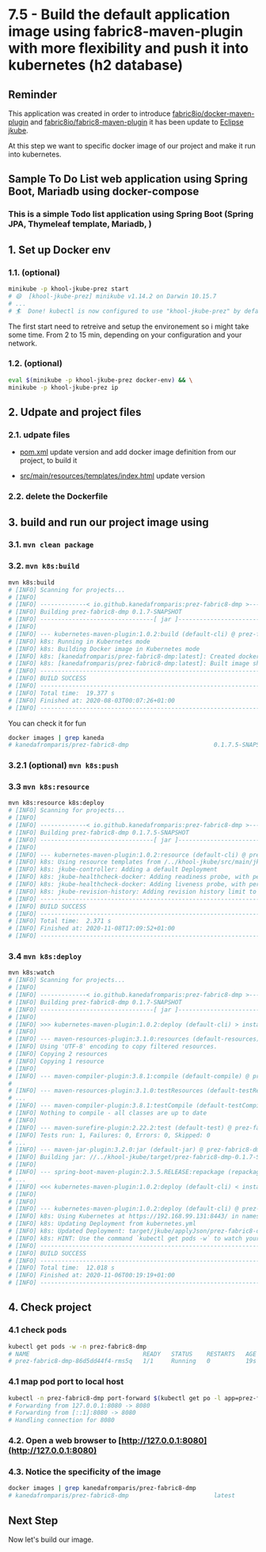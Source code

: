 # 7.5 - Build the default application image using fabric8-maven-plugin with more flexibility and push it into kubernetes (h2 database)

## Reminder

This application was created in order to introduce [fabric8io/docker-maven-plugin](https://dmp.fabric8.io/) and [fabric8io/fabric8-maven-plugin](http://maven.fabric8.io/) it has been update to [Eclipse jkube](https://www.eclipse.org/jkube/docs/kubernetes-maven-plugin).

At this step we want to specific docker image of our project and make it run into kubernetes.

## Sample To Do List web application using Spring Boot, Mariadb using docker-compose

### This is a simple Todo list application using Spring Boot (Spring JPA, Thymeleaf template, Mariadb, )

## 1. Set up Docker env

### 1.1. (optional)

```bash
minikube -p khool-jkube-prez start
# 😄  [khool-jkube-prez] minikube v1.14.2 on Darwin 10.15.7
# ...
# 🏄  Done! kubectl is now configured to use "khool-jkube-prez" by default
```

The first start need to retreive and setup the environement so i might take some time. From 2 to 15 min, depending on your configuration and your network.

### 1.2. (optional)

```bash
eval $(minikube -p khool-jkube-prez docker-env) && \
minikube -p khool-jkube-prez ip
```

## 2. Udpate and project files

### 2.1. udpate files

- [pom.xml](pom.xml) update version and add docker image definition from our project, to build it
  
- [src/main/resources/templates/index.html](src/main/resources/templates/index.html) update version

### 2.2. delete the Dockerfile

## 3. build and run our project image using

### 3.1. `mvn clean package`
  
### 3.2. `mvn k8s:build`

```bash
mvn k8s:build
# [INFO] Scanning for projects...
# [INFO]
# [INFO] -------------< io.github.kanedafromparis:prez-fabric8-dmp >-------------
# [INFO] Building prez-fabric8-dmp 0.1.7-SNAPSHOT
# [INFO] --------------------------------[ jar ]---------------------------------
# [INFO]
# [INFO] --- kubernetes-maven-plugin:1.0.2:build (default-cli) @ prez-fabric8-dmp ---
# [INFO] k8s: Running in Kubernetes mode
# [INFO] k8s: Building Docker image in Kubernetes mode
# [INFO] k8s: [kanedafromparis/prez-fabric8-dmp:latest]: Created docker-build.tar in 3 seconds
# [INFO] k8s: [kanedafromparis/prez-fabric8-dmp:latest]: Built image sha256:b1120
# [INFO] ------------------------------------------------------------------------
# [INFO] BUILD SUCCESS
# [INFO] ------------------------------------------------------------------------
# [INFO] Total time:  19.377 s
# [INFO] Finished at: 2020-08-03T00:07:26+01:00
# [INFO] ------------------------------------------------------------------------
```

You can check it for fun

```bash
docker images | grep kaneda
# kanedafromparis/prez-fabric8-dmp                        0.1.7.5-SNAPSHOT        223eb066debb        15 seconds ago      247MB
```

### 3.2.1 (optional) `mvn k8s:push`

### 3.3 `mvn k8s:resource`

```bash
mvn k8s:resource k8s:deploy
# [INFO] Scanning for projects...
# [INFO]
# [INFO] -------------< io.github.kanedafromparis:prez-fabric8-dmp >-------------
# [INFO] Building prez-fabric8-dmp 0.1.7.5-SNAPSHOT
# [INFO] --------------------------------[ jar ]---------------------------------
# [INFO]
# [INFO] --- kubernetes-maven-plugin:1.0.2:resource (default-cli) @ prez-fabric8-dmp ---
# [INFO] k8s: Using resource templates from /../khool-jkube/src/main/jkube
# [INFO] k8s: jkube-controller: Adding a default Deployment
# [INFO] k8s: jkube-healthcheck-docker: Adding readiness probe, with period 120 seconds
# [INFO] k8s: jkube-healthcheck-docker: Adding liveness probe, with period 120 seconds
# [INFO] k8s: jkube-revision-history: Adding revision history limit to 2
# [INFO] ------------------------------------------------------------------------
# [INFO] BUILD SUCCESS
# [INFO] ------------------------------------------------------------------------
# [INFO] Total time:  2.371 s
# [INFO] Finished at: 2020-11-08T17:09:52+01:00
# [INFO] ------------------------------------------------------------------------
```

### 3.4 `mvn k8s:deploy`

```bash
mvn k8s:watch
# [INFO] Scanning for projects...
# [INFO]
# [INFO] -------------< io.github.kanedafromparis:prez-fabric8-dmp >-------------
# [INFO] Building prez-fabric8-dmp 0.1.7-SNAPSHOT
# [INFO] --------------------------------[ jar ]---------------------------------
# [INFO]
# [INFO] >>> kubernetes-maven-plugin:1.0.2:deploy (default-cli) > install @ prez-fabric8-dmp >>>
# [INFO]
# [INFO] --- maven-resources-plugin:3.1.0:resources (default-resources) @ prez-fabric8-dmp ---
# [INFO] Using 'UTF-8' encoding to copy filtered resources.
# [INFO] Copying 2 resources
# [INFO] Copying 1 resource
# [INFO]
# [INFO] --- maven-compiler-plugin:3.8.1:compile (default-compile) @ prez-fabric8-dmp ---
# 
# [INFO] --- maven-resources-plugin:3.1.0:testResources (default-testResources) @ prez-fabric8-dmp ---
# ...
# [INFO] --- maven-compiler-plugin:3.8.1:testCompile (default-testCompile) @ prez-fabric8-dmp ---
# [INFO] Nothing to compile - all classes are up to date
# [INFO]
# [INFO] --- maven-surefire-plugin:2.22.2:test (default-test) @ prez-fabric8-dmp ---
# [INFO] Tests run: 1, Failures: 0, Errors: 0, Skipped: 0
# ...
# [INFO] --- maven-jar-plugin:3.2.0:jar (default-jar) @ prez-fabric8-dmp ---
# [INFO] Building jar: //../khool-jkube/target/prez-fabric8-dmp-0.1.7-SNAPSHOT.jar
# [INFO]
# [INFO] --- spring-boot-maven-plugin:2.3.5.RELEASE:repackage (repackage) @ prez-fabric8-dmp ---
# ...
# [INFO] <<< kubernetes-maven-plugin:1.0.2:deploy (default-cli) < install @ prez-fabric8-dmp <<<
# [INFO]
# [INFO]
# [INFO] --- kubernetes-maven-plugin:1.0.2:deploy (default-cli) @ prez-fabric8-dmp ---
# [INFO] k8s: Using Kubernetes at https://192.168.99.131:8443/ in namespace prez-fabric8-dmp with manifest /../khool-jkube/target/classes/META-INF/jkube/# kubernetes.yml
# [INFO] k8s: Updating Deployment from kubernetes.yml
# [INFO] k8s: Updated Deployment: target/jkube/applyJson/prez-fabric8-dmp/deployment-prez-fabric8-dmp-1.# json
# [INFO] k8s: HINT: Use the command `kubectl get pods -w` to watch your pods start up
# [INFO] ------------------------------------------------------------------------
# [INFO] BUILD SUCCESS
# [INFO] ------------------------------------------------------------------------
# [INFO] Total time:  12.018 s
# [INFO] Finished at: 2020-11-06T00:19:19+01:00
# [INFO] ------------------------------------------------------------------------
```

## 4. Check project

### 4.1 check pods

```bash 
kubectl get pods -w -n prez-fabric8-dmp
# NAME                                READY   STATUS    RESTARTS   AGE
# prez-fabric8-dmp-86d5dd44f4-rms5q   1/1     Running   0          19s
```

### 4.1 map pod port to local host

```bash
kubectl -n prez-fabric8-dmp port-forward $(kubectl get po -l app=prez-fabric8-dmp -n prez-fabric8-dmp -o name) 8080:8080
# Forwarding from 127.0.0.1:8080 -> 8080
# Forwarding from [::1]:8080 -> 8080
# Handling connection for 8080
```

### 4.2. Open a web browser to [http://127.0.0.1:8080](http://127.0.0.1:8080)

### 4.3. Notice the specificity of the image

```bash
docker images | grep kanedafromparis/prez-fabric8-dmp
# kanedafromparis/prez-fabric8-dmp                        latest                  6e4290c2679f        3 minutes ago       288MB
```

## Next Step

Now let's build our image.
